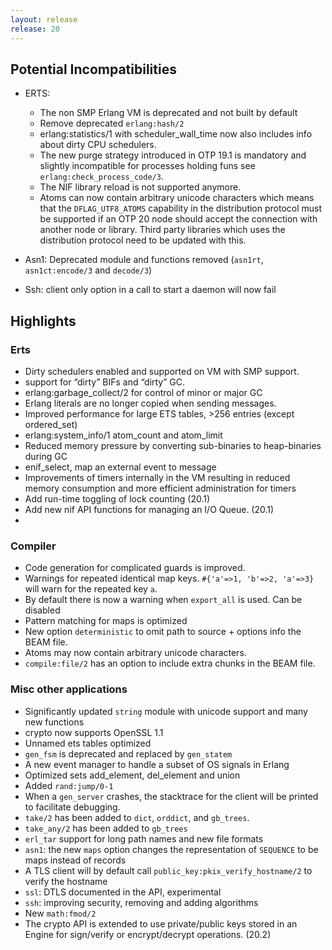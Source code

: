```yaml
---
layout: release
release: 20
---
```

## Potential Incompatibilities

- ERTS: 
    - The non SMP Erlang VM is deprecated and not built by default
    - Remove deprecated `erlang:hash/2`
    - erlang:statistics/1 with scheduler_wall_time now also includes info about dirty CPU schedulers.
    - The new purge strategy introduced in OTP 19.1 is mandatory and slightly incompatible for processes holding funs
      see `erlang:check_process_code/3`.
    - The NIF library reload is not supported anymore.
    - Atoms can now contain arbitrary unicode characters which means that the `DFLAG_UTF8_ATOMS` capability in the distribution protocol must be supported if an OTP 20 node should accept the connection with another node or library. Third party libraries which uses the distribution protocol need to be updated with this. 

- Asn1: Deprecated module and functions removed (`asn1rt`, `asn1ct:encode/3` and `decode/3`)
- Ssh: client only option in a call to start a daemon will now fail 

## Highlights

### Erts
- Dirty schedulers enabled and supported on VM with SMP support.
- support for “dirty” BIFs and “dirty” GC.
- erlang:garbage_collect/2 for control of minor or major GC
- Erlang literals are no longer copied when sending messages.
- Improved performance for large ETS tables, >256 entries (except ordered_set)
- erlang:system_info/1 atom_count and atom_limit
- Reduced memory pressure by converting sub-binaries to heap-binaries during GC
- enif_select, map an external event to message
- Improvements of timers internally in the VM resulting in reduced memory consumption and more efficient administration for timers 
- Add run-time toggling of lock counting (20.1)
- Add new nif API functions for managing an I/O Queue. (20.1)
- 
### Compiler
- Code generation for complicated guards is improved.
- Warnings for repeated identical map keys. `#{'a'=>1, 'b'=>2, 'a'=>3}` will warn for the repeated key `a`.
- By default there is now a warning when `export_all` is used. Can be disabled
- Pattern matching for maps is optimized
- New option `deterministic` to omit path to source + options info the BEAM file.
- Atoms may now contain arbitrary unicode characters.
- `compile:file/2` has an option to include extra chunks in the BEAM file.

### Misc other applications
- Significantly updated `string` module with unicode support and many new functions
- crypto now supports OpenSSL 1.1
- Unnamed ets tables optimized
- `gen_fsm` is deprecated and replaced by `gen_statem`
- A new event manager to handle a subset of OS signals in Erlang 
- Optimized sets add_element, del_element and union
- Added `rand:jump/0-1`
- When a `gen_server` crashes, the stacktrace for the client will be printed to facilitate debugging.
- `take/2` has been added to `dict`, `orddict`, and `gb_trees`.
- `take_any/2` has been added to `gb_trees`
- `erl_tar` support for long path names and new file formats
- `asn1`: the new `maps` option changes the representation of `SEQUENCE` to be maps instead of records 
- A TLS client will by default call `public_key:pkix_verify_hostname/2` to verify the hostname
- `ssl`: DTLS documented in the API, experimental
- `ssh`: improving security, removing and adding algorithms
- New  `math:fmod/2`
- The crypto API is extended to use private/public keys stored in an Engine for sign/verify or encrypt/decrypt operations. (20.2)